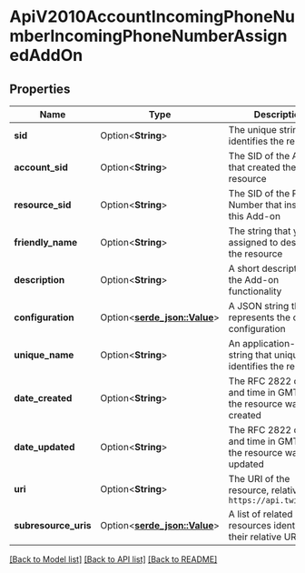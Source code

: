 # ApiV2010AccountIncomingPhoneNumberIncomingPhoneNumberAssignedAddOn

## Properties

Name | Type | Description | Notes
------------ | ------------- | ------------- | -------------
**sid** | Option<**String**> | The unique string that identifies the resource | [optional]
**account_sid** | Option<**String**> | The SID of the Account that created the resource | [optional]
**resource_sid** | Option<**String**> | The SID of the Phone Number that installed this Add-on | [optional]
**friendly_name** | Option<**String**> | The string that you assigned to describe the resource | [optional]
**description** | Option<**String**> | A short description of the Add-on functionality | [optional]
**configuration** | Option<[**serde_json::Value**](.md)> | A JSON string that represents the current configuration | [optional]
**unique_name** | Option<**String**> | An application-defined string that uniquely identifies the resource | [optional]
**date_created** | Option<**String**> | The RFC 2822 date and time in GMT that the resource was created | [optional]
**date_updated** | Option<**String**> | The RFC 2822 date and time in GMT that the resource was last updated | [optional]
**uri** | Option<**String**> | The URI of the resource, relative to `https://api.twilio.com` | [optional]
**subresource_uris** | Option<[**serde_json::Value**](.md)> | A list of related resources identified by their relative URIs | [optional]

[[Back to Model list]](../README.md#documentation-for-models) [[Back to API list]](../README.md#documentation-for-api-endpoints) [[Back to README]](../README.md)


